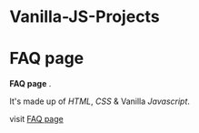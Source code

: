 # **Vanilla-JS-Projects**

# FAQ page

**FAQ page** .

It's made up of _HTML_, _CSS_ & Vanilla _Javascript_.

visit [FAQ page]()
